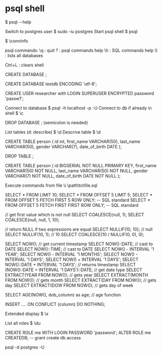 # psql shell
$ psql --help

Switch to postgres user
$ sudo -iu postgres
Start psql shell
$ psql

$ \conninfo

psql commands:
\q : quit
\? : psql commands help
\h : SQL commands help
\l : lists all databases

Ctrl+L : clears shell

CREATE DATABASE <dbName>;

CREATE DATABASE testdb ENCODING 'utf-8';

CREATE USER researcher with LOGIN SUPERUSER ENCRYPTED password 'passw1';

Connect to database
$ psql -h localhost -p <portNumber> -U <userName> <dbName>
Connect to db if already in shell
$ \c <dbName>

DROP DATABASE <dbName>;
(semicolon is needed)

List tables (d: describe)
$ \d
Descrive table
$ \d <tableName>

CREATE TABLE person (
  id int,
  first_name VARCHAR(50),
  last_name VARCHAR(50),
  gender VARCHAR(7),
  date_of_birth DATE
);

DROP TABLE <tableName>;

CREATE TABLE person (
  id BIGSERIAL NOT NULL PRIMARY KEY,
  first_name VARCHAR(50) NOT NULL,
  last_name VARCHAR(50) NOT NULL,
  gender VARCHAR(7) NOT NULL,
  date_of_birth DATE NOT NULL
);

Execute commands from file
\i \path\to\file.sql


SELECT * FROM <tableName> LIMIT 10;
SELECT * FROM <tableName> OFFSET 5 LIMIT 5;
SELECT * FROM <tableName> OFFSET 5 FETCH FIRST 5 ROW ONLY; -- SQL standard
SELECT * FROM <tableName> OFFSET 5 FETCH FIRST FIRST ROW ONLY; -- SQL standard

// get first value which is not null
SELECT COALESCE(null, 1);
SELECT COALESCE(null, null, 1, 10);


// return NULL if two expressions are equal
SELECT NULLIF(10, 10); // null
SELECT NULLIF(10, 1);  // 10
SELECT COALESCE(10 / NULLIF(0, 0), 0);


SELECT NOW(); // get current timestamp
SELECT NOW()::DATE; // cast to DATE
SELECT NOW()::TIME; // cast to DATE
SELECT NOW() - INTERVAL '1 YEAR';
SELECT NOW() - INTERVAL '1 MONTHS';
SELECT NOW() - INTERVAL '1 DAYS';
SELECT NOW() + INTERVAL '1 DAYS';
SELECT NOW()::DATE + INTERVAL '1 DAYS';  // returns timestamp
SELECT (NOW()::DATE + INTERVAL '1 DAYS')::DATE; // get date type
SELECT EXTRACT(YEAR FROM NOW()); // gets year
SELECT EXTRACT(MONTH FROM NOW()); // gets month
SELECT EXTRACT(DAY FROM NOW()); // gets day
SELECT EXTRACT(DOW FROM NOW()); // gets day of week


SELECT AGE(NOW(), dob_column) as age; // age function


INSERT .... ON CONFLICT (column) DO NOTHING;

Extended display
$ \x

List all roles
$ \du

CREATE ROLE me WITH LOGIN PASSWORD 'password';
ALTER ROLE me CREATEDB; -- grant create db access

psql -d postgres -U <userName>

